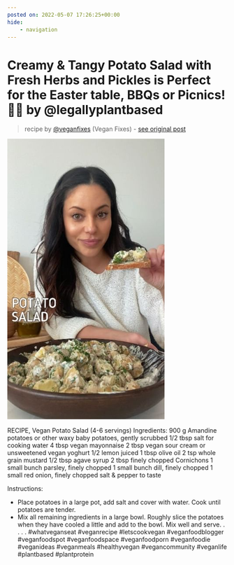 ```yaml
---
posted on: 2022-05-07 17:26:25+00:00
hide:
    - navigation
---
```


# Creamy & Tangy Potato Salad with Fresh Herbs and Pickles is Perfect for the Easter table, BBQs or Picnics!🥰🥔 by @legallyplantbased 

> recipe by [@veganfixes](https://www.instagram.com/veganfixes/) 
(Vegan Fixes) - [see original post](https://instagram.com/p/CdQ96gPJjvz)

![](../img/veganfixes_07-05-2022_1705.png)


RECIPE, Vegan Potato Salad (4-6 servings)
Ingredients:
900 g Amandine potatoes or other waxy baby potatoes, gently scrubbed
1/2 tbsp salt for cooking water
4 tbsp vegan mayonnaise 
2 tbsp vegan sour cream or unsweetened vegan yoghurt
1/2 lemon juiced
1 tbsp olive oil
2 tsp whole grain mustard
1/2 tbsp agave syrup 
2 tbsp finely chopped Cornichons
1 small bunch parsley, finely chopped
1 small bunch dill, finely chopped
1 small red onion, finely chopped
salt & pepper to taste

Instructions:
- Place potatoes in a large pot, add salt and cover with water. Cook until potatoes are tender.
- Mix all remaining ingredients in a large bowl. Roughly slice the potatoes when they have cooled a little and add to the bowl. Mix well and serve.
.
.
.
.
\#whatveganseat \#veganrecipe \#letscookvegan \#veganfoodblogger \#veganfoodspot \#veganfoodspace \#veganfoodporn \#veganfoodie \#veganideas \#veganmeals \#healthyvegan \#vegancommunity \#veganlife \#plantbased \#plantprotein 